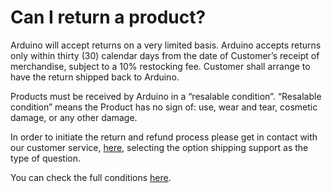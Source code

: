 # Can I return a product?

Arduino will accept returns on a very limited basis. Arduino accepts returns only within thirty (30) calendar days from the date of Customer’s receipt of merchandise, subject to a 10% restocking fee. Customer shall arrange to have the return shipped back to Arduino.

Products must be received by Arduino in a “resalable condition”. “Resalable condition” means the Product has no sign of: use, wear and tear, cosmetic damage, or any other damage.

In order to initiate the return and refund process please get in contact with our customer service, [here](https://store.arduino.cc/store-support), selecting the option shipping support as the type of question.

You can check the full conditions [here](https://store.arduino.cc/usa/transparency).
